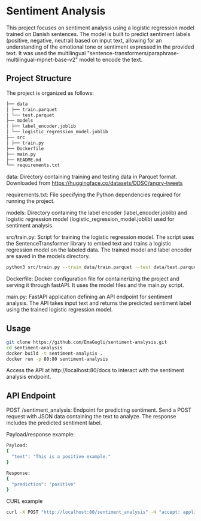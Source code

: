 # Sentiment Analysis
This project focuses on sentiment analysis using a logistic regression model trained on Danish sentences. The model is built to predict sentiment labels (positive, negative, neutral) based on input text, allowing for an understanding of the emotional tone or sentiment expressed in the provided text.
It was used the multilingual "sentence-transformers/paraphrase-multilingual-mpnet-base-v2" model to encode the text.

## Project Structure
The project is organized as follows:
```markdown
├── data
│ ├── train.parquet
│ └── test.parquet
├── models
│ ├── label_encoder.joblib
│ └── logistic_regression_model.joblib
├── src
│ ├── train.py
├── Dockerfile
├── main.py
├── README.md
└── requirements.txt
```
data: Directory containing training and testing data in Parquet format. Downloaded from https://huggingface.co/datasets/DDSC/angry-tweets

requirements.txt: File specifying the Python dependencies required for running the project.

models: Directory containing the label encoder (label_encoder.joblib) and logistic regression model (logistic_regression_model.joblib) used for sentiment analysis.

src/train.py: Script for training the logistic regression model. The script uses the SentenceTransformer library to embed text and trains a logistic regression model on the labeled data. The trained model and label encoder are saved in the models directory.
```bash
python3 src/train.py --train data/train.parquet --test data/test.parquet
```

Dockerfile: Docker configuration file for containerizing the project and serving it through fastAPI. It uses the model files and the main.py script.

main.py: FastAPI application defining an API endpoint for sentiment analysis. The API takes input text and returns the predicted sentiment label using the trained logistic regression model.

## Usage
```bash
git clone https://github.com/EmaGugli/sentiment-analysis.git
cd sentiment-analysis
docker build -t sentiment-analysis .
docker run -p 80:80 sentiment-analysis
```

Access the API at http://localhost:80/docs to interact with the sentiment analysis endpoint.

## API Endpoint
POST /sentiment_analysis: Endpoint for predicting sentiment. Send a POST request with JSON data containing the text to analyze. The response includes the predicted sentiment label.

Payload/response example:
```bash
Payload:
{
  "text": "This is a positive example."
}

Response:
{
  "prediction": "positive"
}
```

CURL example
```bash
curl -X POST "http://localhost:80/sentiment_analysis" -H "accept: application/json" -H "Content-Type: application/json" -d '{"text": "This is a positive example."}'
```